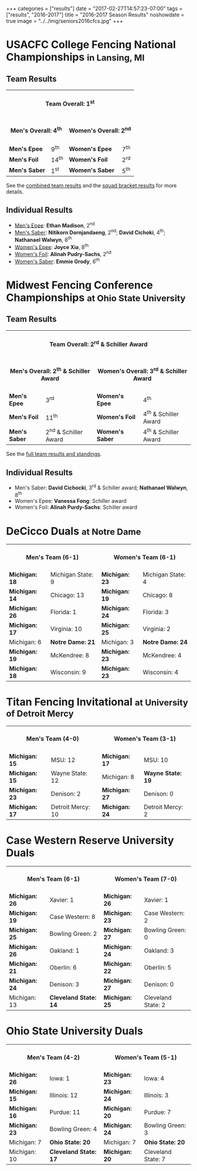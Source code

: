 +++
categories = ["results"]
date = "2017-02-27T14:57:23-07:00"
tags = ["results", "2016-2017"]
title = "2016-2017 Season Results"
noshowdate = true
image = "../../img/seniors2016cfcs.jpg"
+++

# USACFC College Fencing National Championships <small>in Lansing, MI</small>

## Team Results
<table class="table table-striped"><tbody>
<tr><td colspan="4"><h4 align="Center"><strong>Team Overall</strong>: 1<sup>st</sup></h4></td></tr>
<tr><td colspan="2"><h4 align="Center"><strong>Men's Overall</strong>: 4<sup>th</sup></h4></td>
    <td colspan="2"><h4 align="Center"><strong>Women's Overall</strong>: 2<sup>nd</sup></h4></td></tr>
<tr><td><strong>Men's Epee</strong></td><td>9<sup>th</sup></td>
    <td><strong>Women's Epee</strong></td><td>7<sup>th</sup></td></tr>
<tr><td><strong>Men's Foil</strong></td><td>14<sup>th</sup></td>
    <td><strong>Women's Foil</strong></td><td>2<sup>rd</sup></td></tr>
<tr><td><strong>Men's Saber</strong></td><td>1<sup>st</sup></td>
    <td><strong>Women's Saber</strong></td><td>5<sup>th</sup></td></tr>
</tbody></table>

See the [combined team results](http://www.usacfc.org/files/2017-overall.pdf) and the [squad bracket results](http://umdfencing.com/usacfc2017/results.php) for more details.

## Individual Results
 - [Men's Epee][usacfc2017 IME]: **Ethan Madison**, 2<sup>nd</sup>
 - [Men's Saber][usacfc2017 IMS]: **Nitikorn Dornjandaeng**, 2<sup>nd</sup>; **David Cichoki**, 4<sup>th</sup>; **Nathanael Walwyn**, 8<sup>th</sup>
 - [Women's Epee][usacfc2017 IWE]: **Joyce Xia**, 8<sup>th</sup>
 - [Women's Foil][usacfc2017 IWF]: **Alinah Pudry-Sachs**, 2<sup>nd</sup>
 - [Women's Saber][usacfc2017 IWS]: **Emmie Grody**, 6<sup>th</sup>


  [usacfc2017 IME]: http://umdfencing.com/usacfc2017/indiv/FTEvent3.htm
  [usacfc2017 IMS]: http://umdfencing.com/usacfc2017/indiv/FTEvent4.htm
  [usacfc2017 IWE]: http://umdfencing.com/usacfc2017/indiv/FTEvent6.htm
  [usacfc2017 IWF]: http://umdfencing.com/usacfc2017/indiv/FTEvent5.htm
  [usacfc2017 IWS]: http://umdfencing.com/usacfc2017/indiv/FTEvent7.htm


# Midwest Fencing Conference Championships <small>at Ohio State University</small>
## Team Results
<table class="table table-striped"><tbody>
<tr><td colspan="4"><h4 align="Center"><strong>Team Overall</strong>: 2<sup>rd</sup> & Schiller Award</h4></td></tr>
<tr><td colspan="2"><h4 align="Center"><strong>Men's Overall</strong>: 2<sup>th</sup> & Schiller Award</h4></td>
    <td colspan="2"><h4 align="Center"><strong>Women's Overall</strong>: 3<sup>rd</sup> & Schiller Award</h4></td></tr>
<tr><td><strong>Men's Epee</strong></td><td>3<sup>rd</sup></td>
    <td><strong>Women's Epee</strong></td><td>4<sup>th</sup></td></tr>
<tr><td><strong>Men's Foil</strong></td><td>11<sup>th</sup></td>
    <td><strong>Women's Foil</strong></td><td>4<sup>th</sup> & Schiller Award</td></tr>
<tr><td><strong>Men's Saber</strong></td><td>2<sup>nd</sup> & Schiller Award</td>
    <td><strong>Women's Saber</strong></td><td>4<sup>th</sup> & Schiller Award</td></tr>
</tbody></table>

See the [full team results and standings](MFC_2017.pdf).

## Individual Results
 - Men's Saber: **David Cichocki**, 3<sup>rd</sup> & Schiller award; **Nathanael Walwyn**, 8<sup>th</sup>
 - Women's Epee: **Vanessa Fong**: Schiller award
 - Women's Foil: **Alinah Purdy-Sachs**: Schiller award

# DeCicco Duals <small>at Notre Dame</small>
<table class="table table-striped"><tbody>
<tr><td colspan="2"><h4 align="Center"><strong>Men's Team</strong> (6-1)</h4></td>  <td colspan="2"><h4 align="Center"><strong>Women's Team</strong> (6-1)</h4></td></tr>
<tr><td><strong>Michigan: 18</strong></td><td>Michigan State: 9</td>      	    <td><strong>Michigan: 23</strong></td><td>Michigan State: 4</td></tr>
<tr><td><strong>Michigan: 14</strong></td><td>Chicago: 13</td>             	    <td><strong>Michigan: 19</strong></td><td>Chicago: 8</td></tr>
<tr><td><strong>Michigan: 26</strong></td><td>Florida: 1</td>             	    <td><strong>Michigan: 24</strong></td><td>Florida: 3</td></tr>
<tr><td><strong>Michigan: 17</strong></td><td>Virginia: 10</td>             	<td><strong>Michigan: 25</strong></td><td>Virginia: 2</td></tr>
<tr><td>Michigan: 6</td><td><strong>Notre Dame: 21</strong></td>           	    <td>Michigan: 3</td><td><strong>Notre Dame: 24</strong></td></tr>
<tr><td><strong>Michigan: 19</strong></td><td>McKendree: 8</td>             	<td><strong>Michigan: 23</strong></td><td>McKendree: 4</td></tr>
<tr><td><strong>Michigan: 18</strong></td><td>Wisconsin: 9</td>             	<td><strong>Michigan: 23</strong></td><td>Wisconsin: 4</td></tr>
</tbody></table>

# Titan Fencing Invitational <small>at University of Detroit Mercy</small>
<table class="table table-striped"><tbody>
<tr><td colspan="2"><h4 align="Center"><strong>Men's Team</strong> (4-0)</h4></td>  <td colspan="2"><h4 align="Center"><strong>Women's Team</strong> (3-1)</h4></td></tr>
<tr><td><strong>Michigan: 15</strong></td><td>MSU: 12</td>                          <td><strong>Michigan: 17</strong></td><td>MSU: 10</td></tr>
<tr><td><strong>Michigan: 15</strong></td><td>Wayne State: 12</td>                  <td>Michigan: 8</td><td><strong>Wayne State: 19</strong></td></tr>
<tr><td><strong>Michigan: 23</strong></td><td>Denison: 2</td>                       <td><strong>Michigan: 27</strong></td><td>Denison: 0</td></tr>
<tr><td><strong>Michigan: 17</strong></td><td>Detroit Mercy: 10</td>                <td><strong>Michigan: 24</strong></td><td>Detroit Mercy: 2</td></tr>
</tbody></table>

# Case Western Reserve University Duals
<table class="table table-striped"><tbody>
<tr><td colspan="2"><h4 align="Center"><strong>Men's Team</strong> (6-1)</h4></td>  <td colspan="2"><h4 align="Center"><strong>Women's Team</strong> (7-0)</h4></td></tr>
<tr><td><strong>Michigan: 26</strong></td><td>Xavier: 1</td>                        <td><strong>Michigan: 26</strong></td><td>Xavier: 1</td></tr>
<tr><td><strong>Michigan: 19</strong></td><td>Case Western: 8</td>                  <td><strong>Michigan: 23</strong></td><td>Case Western: 2</td></tr>
<tr><td><strong>Michigan: 25</strong></td><td>Bowling Green: 2</td>                 <td><strong>Michigan: 27</strong></td><td>Bowling Green: 0</td></tr>
<tr><td><strong>Michigan: 26</strong></td><td>Oakland: 1</td>                       <td><strong>Michigan: 24</strong></td><td>Oakland: 3</td></tr>
<tr><td><strong>Michigan: 21</strong></td><td>Oberlin: 6</td>                       <td><strong>Michigan: 22</strong></td><td>Oberlin: 5</td></tr>
<tr><td><strong>Michigan: 24</strong></td><td>Denison: 3</td>                       <td><strong>Michigan: 27</strong></td><td>Denison: 0</td></tr>
<tr><td>Michigan: 13</td><td><strong>Cleveland State: 14</strong></td>              <td><strong>Michigan: 25</strong></td><td>Cleveland State: 2</td></tr>
</tbody></table>

# Ohio State University Duals
<table class="table table-striped"><tbody>
<tr><td colspan="2"><h4 align="Center"><strong>Men's Team</strong> (4-2)</h4></td>  <td colspan="2"><h4 align="Center"><strong>Women's Team</strong> (5-1)</h4></td></tr>
<tr><td><strong>Michigan: 26</strong></td><td>Iowa: 1</td>                          <td><strong>Michigan: 23</strong></td><td>Iowa: 4</td></tr>
<tr><td><strong>Michigan: 15</strong></td><td>Illinois: 12</td>                     <td><strong>Michigan: 24</strong></td><td>Illinois: 3</td></tr>
<tr><td><strong>Michigan: 16</strong></td><td>Purdue: 11</td>                       <td><strong>Michigan: 20</strong></td><td>Purdue: 7</td></tr>
<tr><td><strong>Michigan: 23</strong></td><td>Bowling Green: 4</td>                 <td><strong>Michigan: 24</strong></td><td>Bowling Green: 3</td></tr>
<tr><td>Michigan: 7</td><td><strong>Ohio State: 20</strong></td>                    <td>Michigan: 7</td><td><strong>Ohio State: 20</strong></td></tr>
<tr><td>Michigan: 10</td><td><strong>Cleveland State: 17</strong></td>              <td><strong>Michigan: 20</strong></td><td>Cleveland State: 7</td></tr>
</tbody></table>
